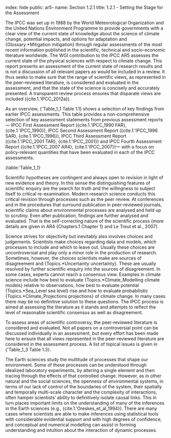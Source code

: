 index: hide
public: ar5-
name: Section 1.2.1
title: 1.2.1 - Setting the Stage for the Assessment

The IPCC was set up in 1988 by the World Meteorological Organization and the United Nations Environment Programme to provide governments with a clear view of the current state of knowledge about the science of climate change, potential impacts, and options for adaptation and {Glossary.*Mitigation mitigation} through regular assessments of the most recent information published in the scientific, technical and socio-economic literature worldwide. The WGI contribution to the IPCC AR5 assesses the current state of the physical sciences with respect to climate change. This report presents an assessment of the current state of research results and is not a discussion of all relevant papers as would be included in a review. It thus seeks to make sure that the range of scientific views, as represented in the peer-reviewed literature, is considered and evaluated in the assessment, and that the state of the science is concisely and accurately presented. A transparent review process ensures that disparate views are included ({cite.1.'IPCC_2012a}).

As an overview, {'Table_1_1 Table 1.1} shows a selection of key findings from earlier IPCC assessments. This table provides a non-comprehensive selection of key assessment statements from previous assessment reports— IPCC First Assessment Report ({cite.1.'IPCC_1990 FAR}, {cite.1.'IPCC_1990}), IPCC Second Assessment Report ({cite.1.'IPCC_1996 SAR}, {cite.1.'IPCC_1996}), IPCC Third Assessment Report ({cite.1.'IPCC_2001 TAR}, {cite.1.'IPCC_2001}) and IPCC Fourth Assessment Report ({cite.1.'IPCC_2007 AR4}, {cite.1.'IPCC_2007})— with a focus on policy-relevant quantities that have been evaluated in each of the IPCC assessments.

{table:'Table_1_1}

Scientific hypotheses are contingent and always open to revision in light of new evidence and theory. In this sense the distinguishing features of scientific enquiry are the search for truth and the willingness to subject itself to critical re-examination. Modern research science conducts this critical revision through processes such as the peer review. At conferences and in the procedures that surround publication in peer-reviewed journals, scientific claims about environmental processes are analysed and held up to scrutiny. Even after publication, findings are further analysed and evaluated. That is the self-correcting nature of the scientific process (more details are given in AR4 {Chapters.1 Chapter 1} and Le Treut et al., 2007).

Science strives for objectivity but inevitably also involves choices and judgements. Scientists make choices regarding data and models, which processes to include and which to leave out. Usually these choices are uncontroversial and play only a minor role in the production of research. Sometimes, however, the choices scientists make are sources of disagreement and {Topics.*Uncertainty uncertainty}. These are usually resolved by further scientific enquiry into the sources of disagreement. In some cases, experts cannot reach a consensus view. Examples in climate science include how best to evaluate {Topics.*Climate_Modelling climate models} relative to observations, how best to evaluate potential {Topics.*Sea_Level sea level} rise and how to evaluate probabilistic {Topics.*Climate_Projections projections} of climate change. In many cases there may be no definitive solution to these questions. The IPCC process is aimed at assessing the literature as it stands and attempts to reflect the level of reasonable scientific consensus as well as disagreement.

To assess areas of scientific controversy, the peer-reviewed literature is considered and evaluated. Not all papers on a controversial point can be discussed individually in an assessment, but every effort has been made here to ensure that all views represented in the peer-reviewed literature are considered in the assessment process. A list of topical issues is given in {'Table_1_3 Table 1.3}.

The Earth sciences study the multitude of processes that shape our environment. Some of these processes can be understood through idealized laboratory experiments, by altering a single element and then tracing through the effects of that controlled change. However, as in other natural and the social sciences, the openness of environmental systems, in terms of our lack of control of the boundaries of the system, their spatially and temporally multi-scale character and the complexity of interactions, often hamper scientists’ ability to definitively isolate causal links. This in turn places important limits on the understanding of many of the inferences in the Earth sciences (e.g., {cite.1.'Oreskes_et_al_1994}). There are many cases where scientists are able to make inferences using statistical tools with considerable evidential support and with high degrees of confidence, and conceptual and numerical modelling can assist in forming understanding and intuition about the interaction of dynamic processes.
